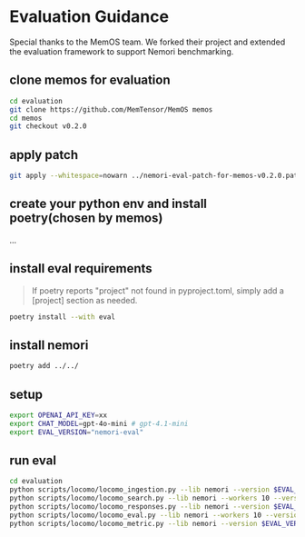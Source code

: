 # Evaluation Guidance
Special thanks to the MemOS team. We forked their project and extended the evaluation framework to support Nemori benchmarking.

## clone memos for evaluation
```sh
cd evaluation
git clone https://github.com/MemTensor/MemOS memos
cd memos
git checkout v0.2.0
```

## apply patch
```sh
git apply --whitespace=nowarn ../nemori-eval-patch-for-memos-v0.2.0.patch
```

## create your python env and install poetry(chosen by memos)
...

## install eval requirements
> If poetry reports "project" not found in pyproject.toml, simply add a [project] section as needed.
```sh
poetry install --with eval
```

## install nemori
```sh
poetry add ../../
```

## setup
```sh
export OPENAI_API_KEY=xx
export CHAT_MODEL=gpt-4o-mini # gpt-4.1-mini
export EVAL_VERSION="nemori-eval"
```

## run eval
```sh
cd evaluation
python scripts/locomo/locomo_ingestion.py --lib nemori --version $EVAL_VERSION --workers 10
python scripts/locomo/locomo_search.py --lib nemori --workers 10 --version $EVAL_VERSION
python scripts/locomo/locomo_responses.py --lib nemori --version $EVAL_VERSION
python scripts/locomo/locomo_eval.py --lib nemori --workers 10 --version $EVAL_VERSION
python scripts/locomo/locomo_metric.py --lib nemori --version $EVAL_VERSION
```
